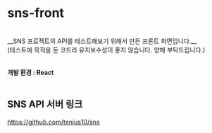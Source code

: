 # sns-front

<br/>
__SNS 프로젝트의 API를 테스트해보기 위해서 만든 프론트 화면입니다.__ 
<br/>
(테스트에 목적을 둔 코드라 유지보수성이 좋지 않습니다. 양해 부탁드립니다.) 
<br/><br/>

__개발 환경 : React__ <br/><br/>

## SNS API 서버 링크
https://github.com/tenius10/sns
